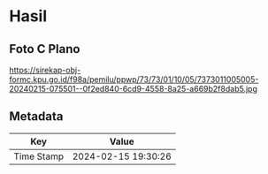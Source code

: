 # Hasil

## Foto C Plano

https://sirekap-obj-formc.kpu.go.id/f98a/pemilu/ppwp/73/73/01/10/05/7373011005005-20240215-075501--0f2ed840-6cd9-4558-8a25-a669b2f8dab5.jpg


## Metadata

| Key        | Value               |
| ---------- | ------------------- |
| Time Stamp | 2024-02-15 19:30:26 |



